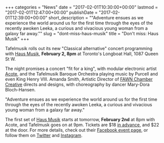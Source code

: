 +++
categories = "News"
date = "2017-02-01T10:30:00+00:00"
lastmod = "2017-02-01T12:47:00+00:00"
publishDate = "2017-02-01T12:39:00+00:00"
short_description = "&quot;Adventure ensues as we experience the world around us for the first time through the eyes of the recently awoken Leeka, a curious and vivacious young woman from a galaxy far away.&quot;"
slug = "dont-miss-haus-musik"
title = "Don&#039;t miss: Haus Musik"
+++

Tafelmusik rolls out its new "Classical alternative" concert programming with [Haus Musik](https://www.facebook.com/events/1709718326007552/), **February 2, 8pm** at Toronto's Longboat Hall, 1087 Queen St W.

The night promises a concert "fit for a king", with modular electronic artist [Acote](https://soundcloud.com/acotesound), and the Tafelmusik Baroque Orchestra playing music by Purcell and even King Henry VIII. Amanda Smith, Artistic Director of [FAWN Chamber Creative](/scene/companies/fawn-chamber-creative/) directs and designs, with choreography by dancer Mary-Dora Bloch-Hansen.

"Adventure ensues as we experience the world around us for the first time through the eyes of the recently awoken Leeka, a curious and vivacious young woman from a galaxy far away."

The first set of [Haus Musik](https://www.tafelmusik.org/concert-calendar/concert/haus-musik-classical-alternative) starts at tomorrow, **February 2nd** at 8pm with Acote, and Tafelmusk goes on at 9pm. Tickets are $18 [in advance](https://www.tafelmusik.org/concert-calendar/concert/haus-musik-classical-alternative), and $22 at the door. For more details, check out their [Facebook event page](https://www.facebook.com/events/1709718326007552/), or follow them on [Twitter](https://twitter.com/hausmusikto) and [Instagram](https://www.instagram.com/hausmusikto/).
